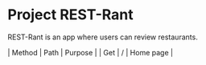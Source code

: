 # Project REST-Rant

REST-Rant is an app where users can review restaurants.

| Method | Path | Purpose |
| Get | / | Home page |
